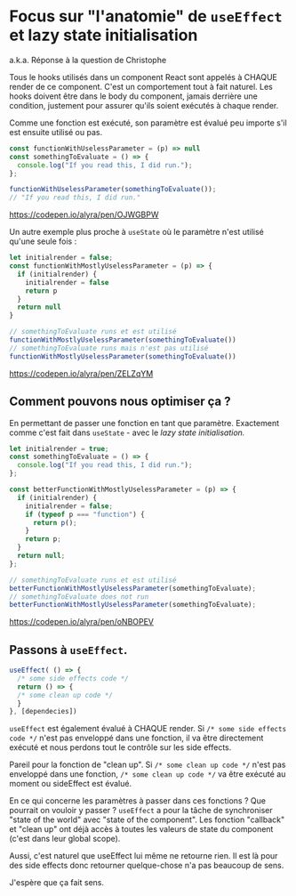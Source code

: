 # Focus sur "l'anatomie" de `useEffect` et lazy state initialisation 
a.k.a. Réponse à la question de Christophe

Tous le hooks utilisés dans un component React sont appelés à CHAQUE render de ce component. C'est un comportement tout à fait naturel. Les hooks doivent être dans le body du component, jamais derrière une condition, justement pour assurer qu'ils soient exécutés à chaque render.

Comme une fonction est exécuté, son paramètre est évalué peu importe s'il est ensuite utilisé ou pas. 

```js
const functionWithUselessParameter = (p) => null
const somethingToEvaluate = () => {
  console.log("If you read this, I did run.");
};

functionWithUselessParameter(somethingToEvaluate());
// "If you read this, I did run."
```

https://codepen.io/alyra/pen/OJWGBPW


Un autre exemple plus proche à `useState` où le paramètre n'est utilisé qu'une seule fois :

```js
let initialrender = false;
const functionWithMostlyUselessParameter = (p) => {
  if (initialrender) {
    initialrender = false
    return p
  }
  return null
}

// somethingToEvaluate runs et est utilisé
functionWithMostlyUselessParameter(somethingToEvaluate())
// somethingToEvaluate runs mais n'est pas utilisé
functionWithMostlyUselessParameter(somethingToEvaluate())
```

https://codepen.io/alyra/pen/ZELZqYM


## Comment pouvons nous optimiser ça ?

En permettant de passer une fonction en tant que paramètre. Exactement comme c'est fait dans `useState` - avec le _lazy state initialisation._

```js
let initialrender = true;
const somethingToEvaluate = () => {
  console.log("If you read this, I did run.");
};

const betterFunctionWithMostlyUselessParameter = (p) => {
  if (initialrender) {
    initialrender = false;
    if (typeof p === "function") {
      return p();
    }
    return p;
  }
  return null;
};

// somethingToEvaluate runs et est utilisé
betterFunctionWithMostlyUselessParameter(somethingToEvaluate);
// somethingToEvaluate does not run
betterFunctionWithMostlyUselessParameter(somethingToEvaluate);
```

https://codepen.io/alyra/pen/oNBOPEV

## Passons à `useEffect`.

```js
useEffect( () => {
  /* some side effects code */
  return () => {
  /* some clean up code */
  }
}, [dependecies])
```

`useEffect` est également évalué à CHAQUE render. Si `/* some side effects code */` n'est pas enveloppé dans une fonction, il va être directement exécuté et nous perdons tout le contrôle sur les side effects. 

Pareil pour la fonction de "clean up". Si `/* some clean up code */`  n'est pas enveloppé dans une fonction, `/* some clean up code */` va être exécuté au moment ou sideEffect est évalué.

En ce qui concerne les paramètres à passer dans ces fonctions ? Que pourrait on vouloir y passer ? `useEffect` a pour la tâche de synchroniser "state of the world" avec "state of the component". Les fonction "callback" et "clean up" ont déjà accès à toutes les valeurs de state du component (c'est dans leur global scope).

Aussi, c'est naturel que useEffect lui même ne retourne rien. Il est là pour des side effects donc retourner quelque-chose n'a pas beaucoup de sens.

J'espère que ça fait sens.